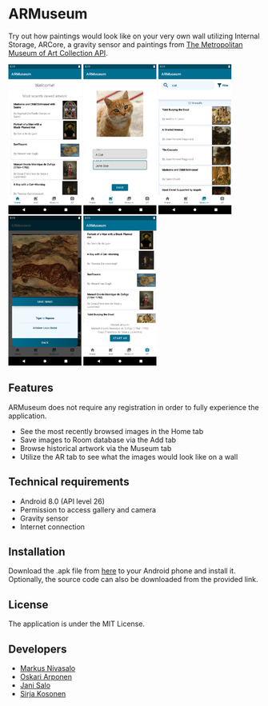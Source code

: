 # ARMuseum
Try out how paintings would look like on your very own wall utilizing Internal Storage, ARCore, a gravity sensor and paintings from [The Metropolitan Museum of Art Collection API](https://metmuseum.github.io/).

<p>
  <img src="images/home_tab.png" height="300">
  <img src="images/add_tab.png" height="300">
  <img src="images/museum_tab.png" height="300">
  <img src="images/art_info_tab.png" height="300">
   <img src="images/ar_tab.png" height="300">
</p>

## Features
ARMuseum does not require any registration in order to fully experience the application.
-	See the most recently browsed images in the Home tab
-	Save images to Room database via the Add tab
-	Browse historical artwork via the Museum tab
-	Utilize the AR tab to see what the images would look like on a wall

## Technical requirements
-	Android 8.0 (API level 26)
-	Permission to access gallery and camera
-	Gravity sensor
-	Internet connection

## Installation
Download the .apk file from [here](https://github.com/metropolia-ar/ARMuseumProject/releases/tag/1.0) to your Android phone and install it. Optionally, the source code can also be downloaded from the provided link.

## License
The application is under the MIT License.

## Developers
- [Markus Nivasalo](https://github.com/markusniv)
- [Oskari Arponen](https://github.com/AOskari)
- [Jani Salo](https://github.com/Janiksa)
- [Sirja Kosonen](https://github.com/sirjak)
